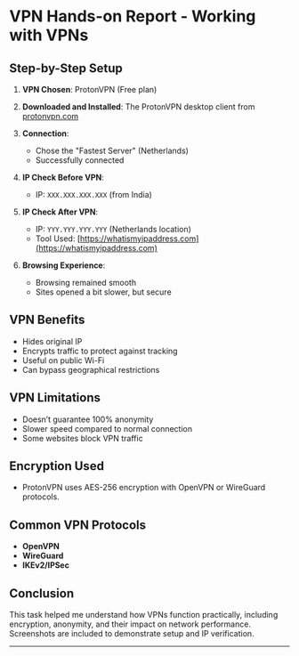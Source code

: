 # VPN Hands-on Report - Working with VPNs

## Step-by-Step Setup

1. **VPN Chosen**: ProtonVPN (Free plan)
2. **Downloaded and Installed**: The ProtonVPN desktop client from [protonvpn.com](https://protonvpn.com)
3. **Connection**:
   - Chose the "Fastest Server" (Netherlands)
   - Successfully connected

4. **IP Check Before VPN**:
   - IP: `XXX.XXX.XXX.XXX` (from India)

5. **IP Check After VPN**:
   - IP: `YYY.YYY.YYY.YYY` (Netherlands location)
   - Tool Used: [https://whatismyipaddress.com](https://whatismyipaddress.com)

6. **Browsing Experience**:
   - Browsing remained smooth
   - Sites opened a bit slower, but secure

## VPN Benefits
- Hides original IP
- Encrypts traffic to protect against tracking
- Useful on public Wi-Fi
- Can bypass geographical restrictions

## VPN Limitations
- Doesn’t guarantee 100% anonymity
- Slower speed compared to normal connection
- Some websites block VPN traffic

## Encryption Used
- ProtonVPN uses AES-256 encryption with OpenVPN or WireGuard protocols.

## Common VPN Protocols
- **OpenVPN**
- **WireGuard**
- **IKEv2/IPSec**

## Conclusion
This task helped me understand how VPNs function practically, including encryption, anonymity, and their impact on network performance. Screenshots are included to demonstrate setup and IP verification.

---


